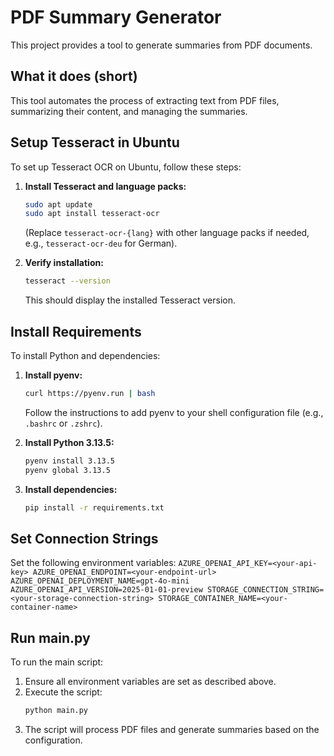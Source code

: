 # PDF Summary Generator

This project provides a tool to generate summaries from PDF documents.

## What it does (short)

This tool automates the process of extracting text from PDF files, summarizing their content, and managing the summaries.

## Setup Tesseract in Ubuntu

To set up Tesseract OCR on Ubuntu, follow these steps:

1.  **Install Tesseract and language packs:**
    ```bash
    sudo apt update
    sudo apt install tesseract-ocr
    ```
    (Replace `tesseract-ocr-{lang}` with other language packs if needed, e.g., `tesseract-ocr-deu` for German).

2.  **Verify installation:**
    ```bash
    tesseract --version
    ```
    This should display the installed Tesseract version.

## Install Requirements

To install Python and dependencies:

1. **Install pyenv:**
    ```bash
    curl https://pyenv.run | bash
    ```
    Follow the instructions to add pyenv to your shell configuration file (e.g., `.bashrc` or `.zshrc`).

2. **Install Python 3.13.5:**
    ```bash
    pyenv install 3.13.5
    pyenv global 3.13.5
    ```

3. **Install dependencies:**
    ```bash
    pip install -r requirements.txt
    ```

## Set Connection Strings
Set the following environment variables:
    ```AZURE_OPENAI_API_KEY=<your-api-key>
    AZURE_OPENAI_ENDPOINT=<your-endpoint-url>
    AZURE_OPENAI_DEPLOYMENT_NAME=gpt-4o-mini
    AZURE_OPENAI_API_VERSION=2025-01-01-preview
    STORAGE_CONNECTION_STRING=<your-storage-connection-string>
    STORAGE_CONTAINER_NAME=<your-container-name>
    ```

## Run main.py

To run the main script:

1. Ensure all environment variables are set as described above.
2. Execute the script:
    ```bash
    python main.py
    ```
3. The script will process PDF files and generate summaries based on the configuration.
